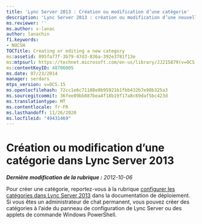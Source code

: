 ```yaml
---
title: 'Lync Server 2013 : Création ou modification d’une catégorie'
description: 'Lync Server 2013 : création ou modification d’une nouvelle catégorie.'
ms.reviewer: ''
ms.author: v-lanac
author: lanachin
f1.keywords:
- NOCSH
TOCTitle: Creating or editing a new category
ms:assetid: 895fa77f-3b79-47d3-836a-392e3781f13e
ms:mtpsurl: https://technet.microsoft.com/en-us/library/JJ215879(v=OCS.15)
ms:contentKeyID: 48706005
ms.date: 07/23/2014
manager: serdars
mtps_version: v=OCS.15
ms.openlocfilehash: 72cc1e6c71188e8b95921b1fbb432b7e98b325a3
ms.sourcegitcommit: 36fee89bb887bea4f18b19f17a8c69daf5bc423d
ms.translationtype: MT
ms.contentlocale: fr-FR
ms.lasthandoff: 11/26/2020
ms.locfileid: "49431469"
---
```

# <a name="creating-or-editing-a-new-category-in-lync-server-2013"></a>Création ou modification d’une catégorie dans Lync Server 2013

<div data-xmlns="http://www.w3.org/1999/xhtml">

<div class="topic" data-xmlns="http://www.w3.org/1999/xhtml" data-msxsl="urn:schemas-microsoft-com:xslt" data-cs="https://msdn.microsoft.com/">

<div data-asp="https://msdn2.microsoft.com/asp">



</div>

<div id="mainSection">

<div id="mainBody">

<span> </span>

_**Dernière modification de la rubrique :** 2012-10-06_

Pour créer une catégorie, reportez-vous à la rubrique [configurer les catégories dans Lync Server 2013](lync-server-2013-configure-categories.md) dans la documentation de déploiement. Si vous êtes un administrateur de chat permanent, vous pouvez créer des catégories à l’aide du panneau de configuration de Lync Server ou des applets de commande Windows PowerShell.

</div>

<span> </span>

</div>

</div>

</div>

